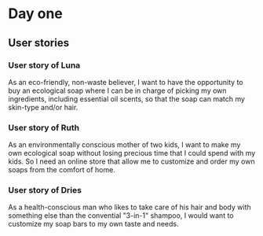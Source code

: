 # Day one
## User stories
### User story of Luna
As an eco-friendly, non-waste believer, I want to have the opportunity to buy an ecological soap where I can be in charge of picking my own ingredients, including essential oil scents, so that the soap can match my skin-type and/or hair.

### User story of Ruth
As an environmentally conscious mother of two kids, I want to make my own ecological soap without losing precious time that I could spend with my kids. So I need an online store that allow me to customize and order my own soaps from the comfort of home.

### User story of Dries
As a health-conscious man who likes to take care of his hair and body with something else than the convential "3-in-1" shampoo, I would want to customize my soap bars to my own taste and needs.